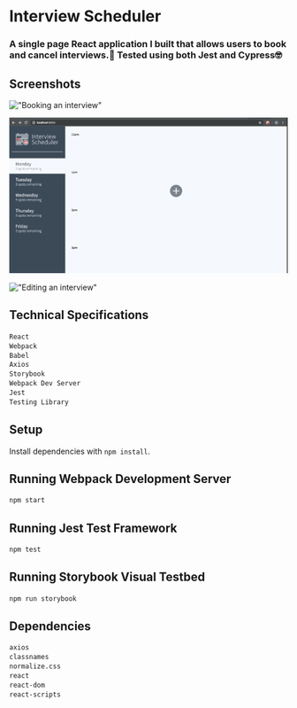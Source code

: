 # Interview Scheduler

### A single page React application I built that allows users to book and cancel interviews.📆 Tested using both Jest and Cypress🤓


## Screenshots

!["Booking an interview"](https://github.com/janeszelag/scheduler/blob/master/docs/BookingInterview.gif?raw=true)

!["Deleting an interview"](https://github.com/janeszelag/scheduler/blob/master/docs/DeletingInterview.gif?raw=true)

!["Editing an interview"](https://github.com/janeszelag/scheduler/blob/master/docs/EdittingInterview.gif?raw=true)




## Technical Specifications
```sh
React
Webpack
Babel
Axios
Storybook
Webpack Dev Server
Jest
Testing Library
```





## Setup

Install dependencies with `npm install`.

## Running Webpack Development Server

```sh
npm start
```

## Running Jest Test Framework

```sh
npm test
```

## Running Storybook Visual Testbed

```sh
npm run storybook
```

## Dependencies 
```sh
axios
classnames
normalize.css
react
react-dom
react-scripts
```


